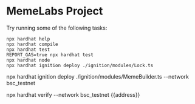 # MemeLabs Project


Try running some of the following tasks:

```shell
npx hardhat help
npx hardhat compile
npx hardhat test
REPORT_GAS=true npx hardhat test
npx hardhat node
npx hardhat ignition deploy ./ignition/modules/Lock.ts
```



npx hardhat ignition deploy ./ignition/modules/MemeBuilder.ts --network bsc_testnet 

npx hardhat verify --network bsc_testnet {{address}} 
